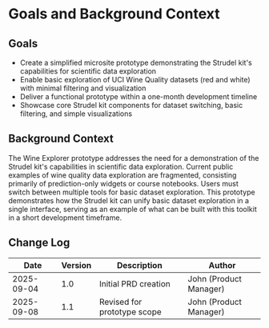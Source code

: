 # Goals and Background Context

## Goals
- Create a simplified microsite prototype demonstrating the Strudel kit's capabilities for scientific data exploration
- Enable basic exploration of UCI Wine Quality datasets (red and white) with minimal filtering and visualization
- Deliver a functional prototype within a one-month development timeline
- Showcase core Strudel kit components for dataset switching, basic filtering, and simple visualizations

## Background Context
The Wine Explorer prototype addresses the need for a demonstration of the Strudel kit's capabilities in scientific data exploration. Current public examples of wine quality data exploration are fragmented, consisting primarily of prediction-only widgets or course notebooks. Users must switch between multiple tools for basic dataset exploration. This prototype demonstrates how the Strudel kit can unify basic dataset exploration in a single interface, serving as an example of what can be built with this toolkit in a short development timeframe.

## Change Log

| Date | Version | Description | Author |
|------|---------|-------------|--------|
| 2025-09-04 | 1.0 | Initial PRD creation | John (Product Manager) |
| 2025-09-08 | 1.1 | Revised for prototype scope | John (Product Manager) |

